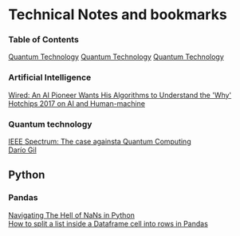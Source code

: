 # Technical Notes and bookmarks
### Table of Contents
[Quantum Technology](#ai)
[Quantum Technology](#quantumtechnology)
[Quantum Technology](#python)

<a name="ai"/>

### Artificial Intelligence
[Wired: An AI Pioneer Wants His Algorithms to Understand the 'Why'](https://www.wired.com/story/ai-pioneer-algorithms-understand-why/#)   
[Hotchips 2017 on AI and Human-machine](https://youtu.be/PVuSHjeh1Os)   

<a name="quantumtechnology"/>   

### Quantum technology

[IEEE Spectrum: The case againsta Quantum Computing](https://spectrum.ieee.org/computing/hardware/the-case-against-quantum-computing)    
[Darío Gil](https://www.expansion.com/economia-digital/protagonistas/2019/01/16/5c3f2873ca4741cc768b457a.html)

<a name="python"/>   

## Python
### Pandas
[Navigating The Hell of NaNs in Python](https://towardsdatascience.com/navigating-the-hell-of-nans-in-python-71b12558895b)   
[How to split a list inside a Dataframe cell into rows in Pandas](https://www.mikulskibartosz.name/how-to-split-a-list-inside-a-dataframe-cell-into-rows-in-pandas/)   
